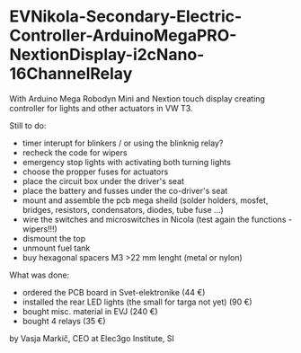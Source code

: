 # EVNikola-Secondary-Electric-Controller-ArduinoMegaPRO-NextionDisplay-i2cNano-16ChannelRelay
With Arduino Mega Robodyn Mini and Nextion touch display creating controller for lights and other actuators in VW T3.

Still to do:
- timer interupt for blinkers / or using the blinknig relay?
- recheck the code for wipers
- emergency stop lights with activating both turning lights
- choose the propper fuses for actuators
- place the circuit box under the driver's seat
- place the battery and fusses under the co-driver's seat
- mount and assemble the pcb mega sheild (solder holders, mosfet, bridges, resistors, condensators, diodes, tube fuse ...)
- wire the switches and microswitches in Nicola (test again the functions - wipers!!!)
- dismount the top 
- unmount fuel tank
- buy hexagonal spacers M3 >22 mm lenght (metal or nylon)

What was done:
- ordered the PCB board in Svet-elektronike (44 €)
- installed the rear LED lights (the small for targa not yet) (90 €)
- bought misc. material in EVJ (240 €)
- bought 4 relays (35 €)

by Vasja Markič,
CEO at Elec3go Institute, SI
